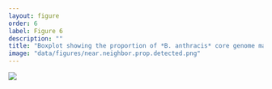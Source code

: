 ```yaml
---
layout: figure
order: 6
label: Figure 6
description: ""
title: "Boxplot showing the proportion of *B. anthracis* core genome markers detected for a collection of metagenomic samples containing *B. anthracis* at a variety of spike-in levels. These synthetic datasets were constructed on a background on 5M soil reads (SRR351473). Half of the datasets contain 150K reads (~8X sequencing depth) from a near neighbor (*B. thuringensis*), which does not impact the proportion of *B. anthracis* markers detected. "
image: "data/figures/near.neighbor.prop.detected.png"
---
```

<img src="{{ site.baseurl }}/data/figures/near.neighbor.prop.detected.png">
